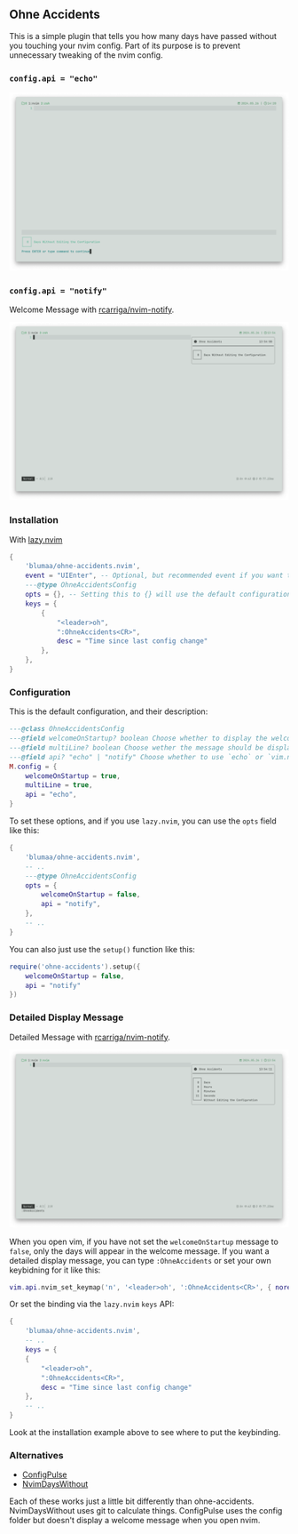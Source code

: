 ## Ohne Accidents

This is a simple plugin that tells you how many days have passed without you touching your nvim config. Part of its purpose is to prevent unnecessary tweaking of the nvim config.

### `config.api = "echo"`

![welcome message with echo api](./images/welome-api-echo-mutliLine-true.png)

### `config.api = "notify"`

Welcome Message with [rcarriga/nvim-notify](https://github.com/rcarriga/nvim-notify).

![welcome message with nvim-notify](./images/welcome-api-nvim-notify-multiLine-true.png)

### Installation

With [lazy.nvim](https://github.com/folke/lazy.nvim)

```lua
{
    'blumaa/ohne-accidents.nvim',
    event = "UIEnter", -- Optional, but recommended event if you want to lazy load the plugin.
    ---@type OhneAccidentsConfig
    opts = {}, -- Setting this to {} will use the default configuration and load the plugin.
    keys = {
        {
            "<leader>oh",
            ":OhneAccidents<CR>",
            desc = "Time since last config change"
        },
    },
}
```

### Configuration

This is the default configuration, and their description:

```lua
---@class OhneAccidentsConfig
---@field welcomeOnStartup? boolean Choose whether to display the welcome message on startup.
---@field multiLine? boolean Choose wether the message should be displayed in a single line or multiple lines.
---@field api? "echo" | "notify" Choose whether to use `echo` or `vim.notify` to display the message.
M.config = {
    welcomeOnStartup = true,
    multiLine = true,
    api = "echo",
}
```

To set these options, and if you use `lazy.nvim`, you can use the `opts` field like this:

```lua
{
    'blumaa/ohne-accidents.nvim',
    -- ..
    ---@type OhneAccidentsConfig
    opts = {
        welcomeOnStartup = false,
        api = "notify",
    },
    -- ..
}
```

You can also just use the `setup()` function like this:

```lua
require('ohne-accidents').setup({
    welcomeOnStartup = false,
    api = "notify"
})
```

### Detailed Display Message

Detailed Message with [rcarriga/nvim-notify](https://github.com/rcarriga/nvim-notify).

![detailed message with nvim-notify](./images/detailed-api-nvim-notify-multiLine-true.png)

When you open vim, if you have not set the `welcomeOnStartup` message to `false`, only the days will appear in the welcome message. If you want a detailed display message, you can type `:OhneAccidents` or set your own keybidning for it like this:

```lua
vim.api.nvim_set_keymap('n', '<leader>oh', ':OhneAccidents<CR>', { noremap = true, silent = true})
```

Or set the binding via the `lazy.nvim` `keys` API:

```lua
{
    'blumaa/ohne-accidents.nvim',
    -- ..
    keys = {
    {
        "<leader>oh",
        ":OhneAccidents<CR>",
        desc = "Time since last config change"
    },
    -- ..
}
```

Look at the installation example above to see where to put the keybinding.

### Alternatives

-   [ConfigPulse](https://github.com/mrquantumcodes/configpulse)
-   [NvimDaysWithout](https://github.com/idanarye/nvim-days-without)

Each of these works just a little bit differently than ohne-accidents. NvimDaysWithout uses git to calculate things. ConfigPulse uses the config folder but doesn't display a welcome message when you open nvim.
